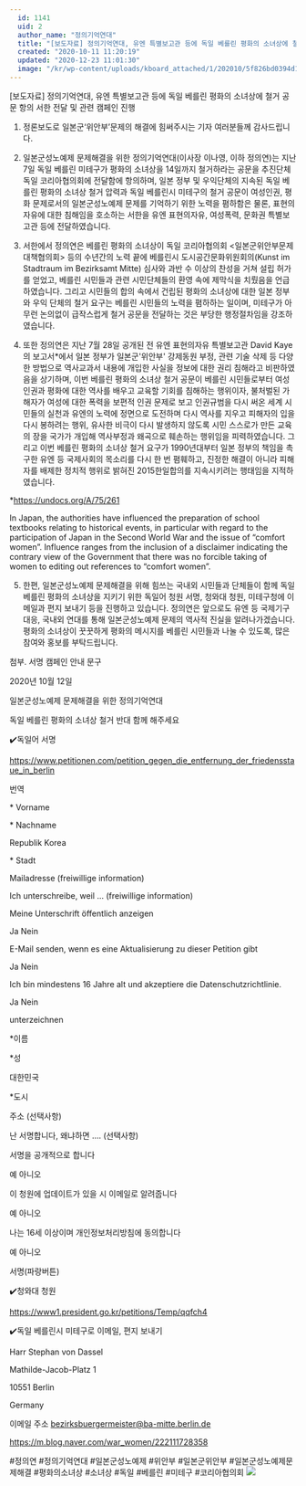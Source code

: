 ```yaml
---
  id: 1141
  uid: 2
  author_name: "정의기억연대"
  title: "[보도자료] 정의기억연대, 유엔 특별보고관 등에 독일 베를린 평화의 소녀상에 철거 공문 항의 서한 전달 및 관련 캠페인 진행"
  created: "2020-10-11 11:20:19"
  updated: "2020-12-23 11:01:30"
  image: "/kr/wp-content/uploads/kboard_attached/1/202010/5f826bd0394d13846711.jpg"
---
```

\[보도자료\] 정의기억연대, 유엔 특별보고관 등에 독일 베를린 평화의 소녀상에 철거 공문 항의 서한 전달 및 관련 캠페인 진행


1. 정론보도로 일본군‘위안부’문제의 해결에 힘써주시는 기자 여러분들께 감사드립니다.


2. 일본군성노예제 문제해결을 위한 정의기억연대(이사장 이나영, 이하 정의연)는 지난 7일 독일 베를린 미테구가 평화의 소녀상을 14일까지 철거하라는 공문을 추진단체 독일 코리아협의회에 전달함에 항의하며, 일본 정부 및 우익단체의 지속된 독일 베를린 평화의 소녀상 철거 압력과 독일 베를린시 미테구의 철거 공문이 여성인권, 평화 문제로서의 일본군성노예제 문제를 기억하기 위한 노력을 폄하함은 물론, 표현의 자유에 대한 침해임을 호소하는 서한을 유엔 표현의자유, 여성폭력, 문화권 특별보고관 등에 전달하였습니다.


3. 서한에서 정의연은 베를린 평화의 소녀상이 독일 코리아협의회 <일본군위안부문제대책협의회> 등의 수년간의 노력 끝에 베를린시 도시공간문화위원회의(Kunst im Stadtraum im Bezirksamt Mitte) 심사와 과반 수 이상의 찬성을 거쳐 설립 허가를 얻었고, 베를린 시민들과 관련 시민단체들의 환영 속에 제막식을 치뤘음을 언급하였습니다. 그리고 시민들의 합의 속에서 건립된 평화의 소녀상에 대한 일본 정부와 우익 단체의 철거 요구는 베를린 시민들의 노력을 폄하하는 일이며, 미테구가 아무런 논의없이 급작스럽게 철거 공문을 전달하는 것은 부당한 행정절차임을 강조하였습니다.


4. 또한 정의연은 지난 7월 28일 공개된 전 유엔 표현의자유 특별보고관 David Kaye의 보고서\*에서 일본 정부가 일본군'위안부' 강제동원 부정, 관련 기술 삭제 등 다양한 방법으로 역사교과서 내용에 개입한 사실을 정보에 대한 권리 침해라고 비판하였음을 상기하며, 이번 베를린 평화의 소녀상 철거 공문이 베를린 시민들로부터 여성인권과 평화에 대한 역사를 배우고 교육할 기회를 침해하는 행위이자, 불처벌된 가해자가 여성에 대한 폭력을 보편적 인권 문제로 보고 인권규범을 다시 써온 세계 시민들의 실천과 유엔의 노력에 정면으로 도전하며 다시 역사를 지우고 피해자의 입을 다시 봉하려는 행위, 유사한 비극이 다시 발생하지 않도록 시민 스스로가 만든 교육의 장을 국가가 개입해 역사부정과 왜곡으로 훼손하는 행위임을 피력하였습니다. 그리고 이번 베를린 평화의 소녀상 철거 요구가 1990년대부터 일본 정부의 책임을 촉구한 유엔 등 국제사회의 목소리를 다시 한 번 폄훼하고, 진정한 해결이 아니라 피해자를 배제한 정치적 행위로 밝혀진 2015한일합의를 지속시키려는 행태임을 지적하였습니다.


\*https://undocs.org/A/75/261

In Japan, the authorities have influenced the preparation of school textbooks relating to historical events, in particular with regard to the participation of Japan in the Second World War and the issue of “comfort women”. Influence ranges from the inclusion of a disclaimer indicating the contrary view of the Government that there was no forcible taking of women to editing out references to “comfort women”.


5. 한편, 일본군성노예제 문제해결을 위해 힘쓰는 국내외 시민들과 단체들이 함께 독일 베를린 평화의 소녀상을 지키기 위한 독일어 청원 서명, 청와대 청원, 미테구청에 이메일과 편지 보내기 등을 진행하고 있습니다. 정의연은 앞으로도 유엔 등 국제기구 대응, 국내외 연대를 통해 일본군성노예제 문제의 역사적 진실을 알려나가겠습니다. 평화의 소녀상이 꿋꿋하게 평화의 메시지를 베를린 시민들과 나눌 수 있도록, 많은 참여와 홍보를 부탁드립니다.


첨부. 서명 캠페인 안내 문구



2020년 10월 12일


일본군성노예제 문제해결을 위한 정의기억연대






독일 베를린 평화의 소녀상 철거 반대 함께 해주세요 


✔️독일어 서명

https://www.petitionen.com/petition_gegen_die_entfernung_der_friedensstaue_in_berlin

번역

\* Vorname

\* Nachname

Republik Korea

\* Stadt

Mailadresse (freiwillige information)

Ich unterschreibe, weil ... (freiwillige information)

Meine Unterschrift öffentlich anzeigen

 Ja Nein

E-Mail senden, wenn es eine Aktualisierung zu dieser Petition gibt

 Ja Nein

Ich bin mindestens 16 Jahre alt und akzeptiere die Datenschutzrichtlinie.

 Ja Nein

unterzeichnen

\*이름

\*성

대한민국

\*도시

주소 (선택사항)

난 서명합니다, 왜냐하면 …. (선택사항)

서명을 공개적으로 합니다

예 아니오

이 청원에 업데이트가 있을 시 이메일로 알려줍니다

예 아니오

나는 16세 이상이며 개인정보처리방침에 동의합니다

예 아니오

서명(파랑버튼)


✔️청와대 청원

https://www1.president.go.kr/petitions/Temp/qqfch4


✔️독일 베를린시 미테구로 이메일, 편지 보내기

Harr Stephan von Dassel

Mathilde-Jacob-Platz 1

10551 Berlin

Germany

이메일 주소 bezirksbuergermeister@ba-mitte.berlin.de


https://m.blog.naver.com/war_women/222111728358



#정의연 #정의기억연대 #일본군성노예제 #위안부 #일본군위안부 #일본군성노예제문제해결 #평화의소녀상 #소녀상 #독일 #베를린 #미테구 #코리아협의회 ![](/kr/wp-content/uploads/kboard_attached/1/202010/5f826bd0394d13846711.jpg)